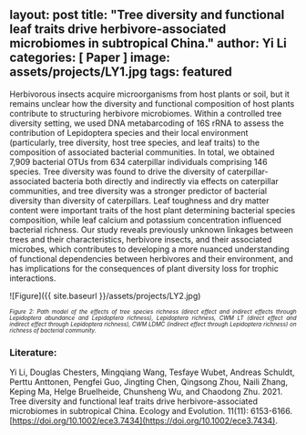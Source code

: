 ﻿layout: post
title:  "Tree diversity and functional leaf traits drive herbivore-associated microbiomes in subtropical China."
author: Yi Li
categories: [ Paper ]
image: assets/projects/LY1.jpg
tags: featured
---

Herbivorous insects acquire microorganisms from host plants or soil, but it remains unclear how the diversity and functional composition of host plants contribute to structuring herbivore microbiomes. Within a controlled tree diversity setting, we used DNA metabarcoding of 16S rRNA to assess the contribution of Lepidoptera species and their local environment (particularly, tree diversity, host tree species, and leaf traits) to the composition of associated bacterial communities. In total, we obtained 7,909 bacterial OTUs from 634 caterpillar individuals comprising 146 species. Tree diversity was found to drive the diversity of caterpillar- associated bacteria both directly and indirectly via effects on caterpillar communities, and tree diversity was a stronger predictor of bacterial diversity than diversity of caterpillars. Leaf toughness and dry matter content were important traits of the host plant determining bacterial species composition, while leaf calcium and potassium concentration influenced bacterial richness. Our study reveals previously unknown linkages between trees and their characteristics, herbivore insects, and their associated microbes, which contributes to developing a more nuanced understanding of functional dependencies between herbivores and their environment, and has implications for the consequences of plant diversity loss for trophic interactions.

![Figure]({{ site.baseurl }}/assets/projects/LY2.jpg)
<p style='text-align: justify;' ><span style="font-style: italic; font-size:70%">Figure 2: Path model of the effects of tree species richness (direct effect and indirect effects through Lepidoptera abundance and Lepidoptera richness), Lepidoptera richness, CWM LT (direct effect and indirect effect through Lepidoptera richness), CWM LDMC (indirect effect through Lepidoptera richness) on richness of bacterial community.
</span></p>

### Literature:
Yi Li, Douglas Chesters, Mingqiang Wang, Tesfaye Wubet, Andreas Schuldt, Perttu Anttonen, Pengfei Guo, Jingting Chen, Qingsong Zhou, Naili Zhang, Keping Ma, Helge Bruelheide, Chunsheng Wu, and Chaodong Zhu. 2021. Tree diversity and functional leaf traits drive herbivore-associated microbiomes in subtropical China. Ecology and Evolution. 11(11): 6153-6166. [https://doi.org/10.1002/ece3.7434](https://doi.org/10.1002/ece3.7434). 
